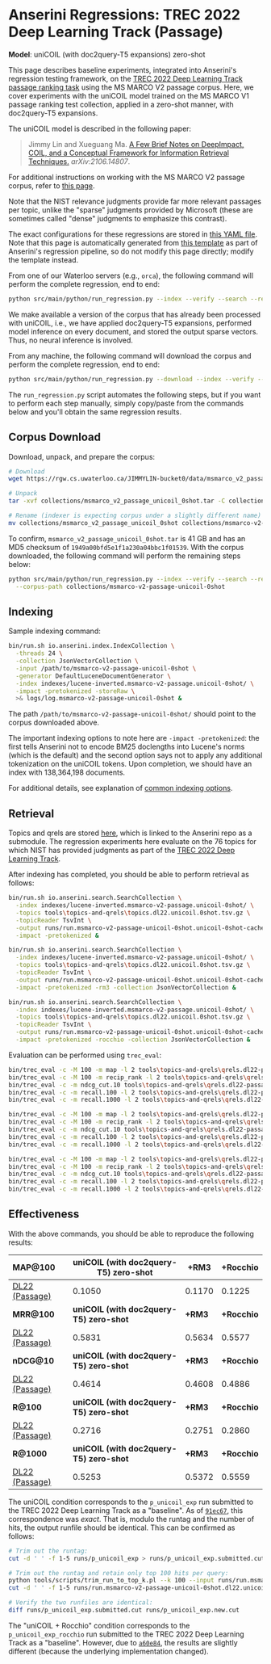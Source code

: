 # Anserini Regressions: TREC 2022 Deep Learning Track (Passage)

**Model**: uniCOIL (with doc2query-T5 expansions) zero-shot

This page describes baseline experiments, integrated into Anserini's regression testing framework, on the [TREC 2022 Deep Learning Track passage ranking task](https://trec.nist.gov/data/deep2022.html) using the MS MARCO V2 passage corpus.
Here, we cover experiments with the uniCOIL model trained on the MS MARCO V1 passage ranking test collection, applied in a zero-shot manner, with doc2query-T5 expansions.

The uniCOIL model is described in the following paper:

> Jimmy Lin and Xueguang Ma. [A Few Brief Notes on DeepImpact, COIL, and a Conceptual Framework for Information Retrieval Techniques.](https://arxiv.org/abs/2106.14807) _arXiv:2106.14807_.

For additional instructions on working with the MS MARCO V2 passage corpus, refer to [this page](../../docs/experiments-msmarco-v2.md).

Note that the NIST relevance judgments provide far more relevant passages per topic, unlike the "sparse" judgments provided by Microsoft (these are sometimes called "dense" judgments to emphasize this contrast).

The exact configurations for these regressions are stored in [this YAML file](../../src/main/resources/regression/dl22-passage.unicoil-0shot.cached.yaml).
Note that this page is automatically generated from [this template](../../src/main/resources/docgen/templates/dl22-passage.unicoil-0shot.cached.template) as part of Anserini's regression pipeline, so do not modify this page directly; modify the template instead.

From one of our Waterloo servers (e.g., `orca`), the following command will perform the complete regression, end to end:

```bash
python src/main/python/run_regression.py --index --verify --search --regression dl22-passage.unicoil-0shot.cached
```

We make available a version of the corpus that has already been processed with uniCOIL, i.e., we have applied doc2query-T5 expansions, performed model inference on every document, and stored the output sparse vectors.
Thus, no neural inference is involved.

From any machine, the following command will download the corpus and perform the complete regression, end to end:

```bash
python src/main/python/run_regression.py --download --index --verify --search --regression dl22-passage.unicoil-0shot.cached
```

The `run_regression.py` script automates the following steps, but if you want to perform each step manually, simply copy/paste from the commands below and you'll obtain the same regression results.

## Corpus Download

Download, unpack, and prepare the corpus:

```bash
# Download
wget https://rgw.cs.uwaterloo.ca/JIMMYLIN-bucket0/data/msmarco_v2_passage_unicoil_0shot.tar -P collections/

# Unpack
tar -xvf collections/msmarco_v2_passage_unicoil_0shot.tar -C collections/

# Rename (indexer is expecting corpus under a slightly different name)
mv collections/msmarco_v2_passage_unicoil_0shot collections/msmarco-v2-passage-unicoil-0shot
```

To confirm, `msmarco_v2_passage_unicoil_0shot.tar` is 41 GB and has an MD5 checksum of `1949a00bfd5e1f1a230a04bbc1f01539`.
With the corpus downloaded, the following command will perform the remaining steps below:

```bash
python src/main/python/run_regression.py --index --verify --search --regression dl22-passage.unicoil-0shot.cached \
  --corpus-path collections/msmarco-v2-passage-unicoil-0shot
```

## Indexing

Sample indexing command:

```bash
bin/run.sh io.anserini.index.IndexCollection \
  -threads 24 \
  -collection JsonVectorCollection \
  -input /path/to/msmarco-v2-passage-unicoil-0shot \
  -generator DefaultLuceneDocumentGenerator \
  -index indexes/lucene-inverted.msmarco-v2-passage.unicoil-0shot/ \
  -impact -pretokenized -storeRaw \
  >& logs/log.msmarco-v2-passage-unicoil-0shot &
```

The path `/path/to/msmarco-v2-passage-unicoil-0shot/` should point to the corpus downloaded above.

The important indexing options to note here are `-impact -pretokenized`: the first tells Anserini not to encode BM25 doclengths into Lucene's norms (which is the default) and the second option says not to apply any additional tokenization on the uniCOIL tokens.
Upon completion, we should have an index with 138,364,198 documents.

For additional details, see explanation of [common indexing options](../../docs/common-indexing-options.md).

## Retrieval

Topics and qrels are stored [here](https://github.com/castorini/anserini-tools/tree/master/topics-and-qrels), which is linked to the Anserini repo as a submodule.
The regression experiments here evaluate on the 76 topics for which NIST has provided judgments as part of the [TREC 2022 Deep Learning Track](https://trec.nist.gov/data/deep2022.html).

After indexing has completed, you should be able to perform retrieval as follows:

```bash
bin/run.sh io.anserini.search.SearchCollection \
  -index indexes/lucene-inverted.msmarco-v2-passage.unicoil-0shot/ \
  -topics tools\topics-and-qrels\topics.dl22.unicoil.0shot.tsv.gz \
  -topicReader TsvInt \
  -output runs/run.msmarco-v2-passage-unicoil-0shot.unicoil-0shot-cached.topics.dl22.unicoil.0shot.txt \
  -impact -pretokenized &

bin/run.sh io.anserini.search.SearchCollection \
  -index indexes/lucene-inverted.msmarco-v2-passage.unicoil-0shot/ \
  -topics tools\topics-and-qrels\topics.dl22.unicoil.0shot.tsv.gz \
  -topicReader TsvInt \
  -output runs/run.msmarco-v2-passage-unicoil-0shot.unicoil-0shot-cached+rm3.topics.dl22.unicoil.0shot.txt \
  -impact -pretokenized -rm3 -collection JsonVectorCollection &

bin/run.sh io.anserini.search.SearchCollection \
  -index indexes/lucene-inverted.msmarco-v2-passage.unicoil-0shot/ \
  -topics tools\topics-and-qrels\topics.dl22.unicoil.0shot.tsv.gz \
  -topicReader TsvInt \
  -output runs/run.msmarco-v2-passage-unicoil-0shot.unicoil-0shot-cached+rocchio.topics.dl22.unicoil.0shot.txt \
  -impact -pretokenized -rocchio -collection JsonVectorCollection &
```

Evaluation can be performed using `trec_eval`:

```bash
bin/trec_eval -c -M 100 -m map -l 2 tools\topics-and-qrels\qrels.dl22-passage.txt runs/run.msmarco-v2-passage-unicoil-0shot.unicoil-0shot-cached.topics.dl22.unicoil.0shot.txt
bin/trec_eval -c -M 100 -m recip_rank -l 2 tools\topics-and-qrels\qrels.dl22-passage.txt runs/run.msmarco-v2-passage-unicoil-0shot.unicoil-0shot-cached.topics.dl22.unicoil.0shot.txt
bin/trec_eval -c -m ndcg_cut.10 tools\topics-and-qrels\qrels.dl22-passage.txt runs/run.msmarco-v2-passage-unicoil-0shot.unicoil-0shot-cached.topics.dl22.unicoil.0shot.txt
bin/trec_eval -c -m recall.100 -l 2 tools\topics-and-qrels\qrels.dl22-passage.txt runs/run.msmarco-v2-passage-unicoil-0shot.unicoil-0shot-cached.topics.dl22.unicoil.0shot.txt
bin/trec_eval -c -m recall.1000 -l 2 tools\topics-and-qrels\qrels.dl22-passage.txt runs/run.msmarco-v2-passage-unicoil-0shot.unicoil-0shot-cached.topics.dl22.unicoil.0shot.txt

bin/trec_eval -c -M 100 -m map -l 2 tools\topics-and-qrels\qrels.dl22-passage.txt runs/run.msmarco-v2-passage-unicoil-0shot.unicoil-0shot-cached+rm3.topics.dl22.unicoil.0shot.txt
bin/trec_eval -c -M 100 -m recip_rank -l 2 tools\topics-and-qrels\qrels.dl22-passage.txt runs/run.msmarco-v2-passage-unicoil-0shot.unicoil-0shot-cached+rm3.topics.dl22.unicoil.0shot.txt
bin/trec_eval -c -m ndcg_cut.10 tools\topics-and-qrels\qrels.dl22-passage.txt runs/run.msmarco-v2-passage-unicoil-0shot.unicoil-0shot-cached+rm3.topics.dl22.unicoil.0shot.txt
bin/trec_eval -c -m recall.100 -l 2 tools\topics-and-qrels\qrels.dl22-passage.txt runs/run.msmarco-v2-passage-unicoil-0shot.unicoil-0shot-cached+rm3.topics.dl22.unicoil.0shot.txt
bin/trec_eval -c -m recall.1000 -l 2 tools\topics-and-qrels\qrels.dl22-passage.txt runs/run.msmarco-v2-passage-unicoil-0shot.unicoil-0shot-cached+rm3.topics.dl22.unicoil.0shot.txt

bin/trec_eval -c -M 100 -m map -l 2 tools\topics-and-qrels\qrels.dl22-passage.txt runs/run.msmarco-v2-passage-unicoil-0shot.unicoil-0shot-cached+rocchio.topics.dl22.unicoil.0shot.txt
bin/trec_eval -c -M 100 -m recip_rank -l 2 tools\topics-and-qrels\qrels.dl22-passage.txt runs/run.msmarco-v2-passage-unicoil-0shot.unicoil-0shot-cached+rocchio.topics.dl22.unicoil.0shot.txt
bin/trec_eval -c -m ndcg_cut.10 tools\topics-and-qrels\qrels.dl22-passage.txt runs/run.msmarco-v2-passage-unicoil-0shot.unicoil-0shot-cached+rocchio.topics.dl22.unicoil.0shot.txt
bin/trec_eval -c -m recall.100 -l 2 tools\topics-and-qrels\qrels.dl22-passage.txt runs/run.msmarco-v2-passage-unicoil-0shot.unicoil-0shot-cached+rocchio.topics.dl22.unicoil.0shot.txt
bin/trec_eval -c -m recall.1000 -l 2 tools\topics-and-qrels\qrels.dl22-passage.txt runs/run.msmarco-v2-passage-unicoil-0shot.unicoil-0shot-cached+rocchio.topics.dl22.unicoil.0shot.txt
```

## Effectiveness

With the above commands, you should be able to reproduce the following results:

| **MAP@100**                                                                                                  | **uniCOIL (with doc2query-T5) zero-shot**| **+RM3**  | **+Rocchio**|
|:-------------------------------------------------------------------------------------------------------------|-----------|-----------|-----------|
| [DL22 (Passage)](https://microsoft.github.io/msmarco/TREC-Deep-Learning)                                     | 0.1050    | 0.1170    | 0.1225    |
| **MRR@100**                                                                                                  | **uniCOIL (with doc2query-T5) zero-shot**| **+RM3**  | **+Rocchio**|
| [DL22 (Passage)](https://microsoft.github.io/msmarco/TREC-Deep-Learning)                                     | 0.5831    | 0.5634    | 0.5577    |
| **nDCG@10**                                                                                                  | **uniCOIL (with doc2query-T5) zero-shot**| **+RM3**  | **+Rocchio**|
| [DL22 (Passage)](https://microsoft.github.io/msmarco/TREC-Deep-Learning)                                     | 0.4614    | 0.4608    | 0.4886    |
| **R@100**                                                                                                    | **uniCOIL (with doc2query-T5) zero-shot**| **+RM3**  | **+Rocchio**|
| [DL22 (Passage)](https://microsoft.github.io/msmarco/TREC-Deep-Learning)                                     | 0.2716    | 0.2751    | 0.2860    |
| **R@1000**                                                                                                   | **uniCOIL (with doc2query-T5) zero-shot**| **+RM3**  | **+Rocchio**|
| [DL22 (Passage)](https://microsoft.github.io/msmarco/TREC-Deep-Learning)                                     | 0.5253    | 0.5372    | 0.5559    |

The uniCOIL condition corresponds to the `p_unicoil_exp` run submitted to the TREC 2022 Deep Learning Track as a "baseline".
As of [`91ec67`](https://github.com/castorini/anserini/commit/91ec6749bfef206e210bcc1df8cd4060e7d7aaff), this correspondence was _exact_.
That is, modulo the runtag and the number of hits, the output runfile should be identical.
This can be confirmed as follows:

```bash
# Trim out the runtag:
cut -d ' ' -f 1-5 runs/p_unicoil_exp > runs/p_unicoil_exp.submitted.cut

# Trim out the runtag and retain only top 100 hits per query:
python tools/scripts/trim_run_to_top_k.pl --k 100 --input runs/run.msmarco-v2-passage-unicoil-0shot.dl22.unicoil-0shot --output runs/run.msmarco-v2-passage-unicoil-0shot.dl22.unicoil-0shot.hits100
cut -d ' ' -f 1-5 runs/run.msmarco-v2-passage-unicoil-0shot.dl22.unicoil-0shot.hits100 > runs/p_unicoil_exp.new.cut

# Verify the two runfiles are identical:
diff runs/p_unicoil_exp.submitted.cut runs/p_unicoil_exp.new.cut
```

The "uniCOIL + Rocchio" condition corresponds to the `p_unicoil_exp_rocchio` run submitted to the TREC 2022 Deep Learning Track as a "baseline".
However, due to [`a60e84`](https://github.com/castorini/anserini/commit/a60e842e9b47eca0ad5266659081fe1180c96b7f), the results are slightly different (because the underlying implementation changed).
